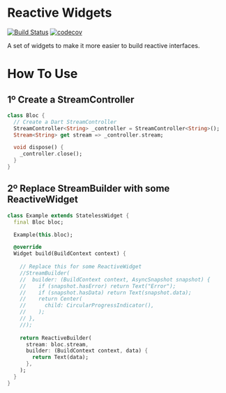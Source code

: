 # Reactive Widgets

[![Build Status](https://travis-ci.com/PedroBissonho/reactive-widgets.svg?branch=master)](https://travis-ci.com/PedroBissonho/reactive-widgets)
[![codecov](https://codecov.io/gh/PedroBissonho/reactive-widgets/branch/master/graph/badge.svg)](https://codecov.io/gh/PedroBissonho/reactive-widgets)


A set of widgets to make it more easier to build reactive interfaces.

# How To Use 

## 1º Create a StreamController 


``` dart
class Bloc {
  // Create a Dart StreamController
  StreamController<String> _controller = StreamController<String>();
  Stream<String> get stream => _controller.stream;

  void dispose() {
    _controller.close();
  }
}

```

## 2º Replace StreamBuilder with some ReactiveWidget

``` dart
class Example extends StatelessWidget {
  final Bloc bloc;

  Example(this.bloc);

  @override
  Widget build(BuildContext context) {
    
    // Replace this for some ReactiveWidget
    //StreamBuilder(
    //  builder: (BuildContext context, AsyncSnapshot snapshot) {
    //    if (snapshot.hasError) return Text("Error");
    //    if (snapshot.hasData) return Text(snapshot.data);
    //    return Center(
    //      child: CircularProgressIndicator(),
    //    );
    // },
    //);
   
    return ReactiveBuilder(
      stream: bloc.stream,
      builder: (BuildContext context, data) {
        return Text(data);
      },
    );
  }
}

```
